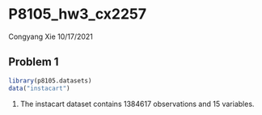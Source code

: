 P8105_hw3_cx2257
================
Congyang Xie
10/17/2021

## Problem 1

``` r
library(p8105.datasets)
data("instacart")
```

1.  The instacart dataset contains 1384617 observations and 15
    variables.
